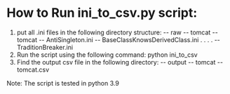 # How to Run ini_to_csv.py script:
1. put all .ini files in the following directory structure:
	-- raw
		-- tomcat
			-- tomcat
				-- AntiSingleton.ini
				-- BaseClassKnowsDerivedClass.ini
				.
				.
				.
				.
				-- TraditionBreaker.ini
2. Run the script using the following command:
	python ini_to_csv
3. Find the output csv file in the following directory:
	-- output
		-- tomcat
			-- tomcat.csv

Note: The script is tested in python 3.9
